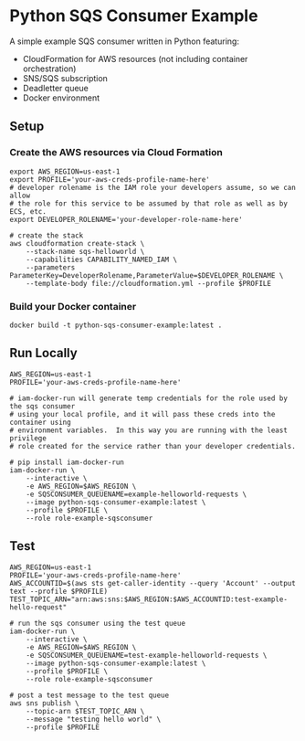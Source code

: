 # Python SQS Consumer Example

A simple example SQS consumer written in Python featuring:

* CloudFormation for AWS resources (not including container orchestration)
* SNS/SQS subscription
* Deadletter queue
* Docker environment

## Setup

### Create the AWS resources via Cloud Formation

```shell
export AWS_REGION=us-east-1
export PROFILE='your-aws-creds-profile-name-here'
# developer rolename is the IAM role your developers assume, so we can allow
# the role for this service to be assumed by that role as well as by ECS, etc.
export DEVELOPER_ROLENAME='your-developer-role-name-here'

# create the stack
aws cloudformation create-stack \
    --stack-name sqs-helloworld \
    --capabilities CAPABILITY_NAMED_IAM \
    --parameters ParameterKey=DeveloperRolename,ParameterValue=$DEVELOPER_ROLENAME \
    --template-body file://cloudformation.yml --profile $PROFILE
```

### Build your Docker container

```shell
docker build -t python-sqs-consumer-example:latest .
```

## Run Locally

```shell
AWS_REGION=us-east-1
PROFILE='your-aws-creds-profile-name-here'

# iam-docker-run will generate temp credentials for the role used by the sqs consumer
# using your local profile, and it will pass these creds into the container using
# environment variables.  In this way you are running with the least privilege
# role created for the service rather than your developer credentials.

# pip install iam-docker-run
iam-docker-run \
    --interactive \
    -e AWS_REGION=$AWS_REGION \
    -e SQSCONSUMER_QUEUENAME=example-helloworld-requests \
    --image python-sqs-consumer-example:latest \
    --profile $PROFILE \
    --role role-example-sqsconsumer
```

## Test

```shell
AWS_REGION=us-east-1
PROFILE='your-aws-creds-profile-name-here'
AWS_ACCOUNTID=$(aws sts get-caller-identity --query 'Account' --output text --profile $PROFILE)
TEST_TOPIC_ARN="arn:aws:sns:$AWS_REGION:$AWS_ACCOUNTID:test-example-hello-request"

# run the sqs consumer using the test queue
iam-docker-run \
    --interactive \
    -e AWS_REGION=$AWS_REGION \
    -e SQSCONSUMER_QUEUENAME=test-example-helloworld-requests \
    --image python-sqs-consumer-example:latest \
    --profile $PROFILE \
    --role role-example-sqsconsumer

# post a test message to the test queue
aws sns publish \
    --topic-arn $TEST_TOPIC_ARN \
    --message "testing hello world" \
    --profile $PROFILE
```
